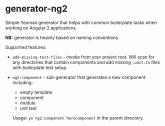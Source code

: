 # generator-ng2

Simple Yeoman generator that helps with common boilerplate tasks when working on Angular 2 applications.

**NB:** generator is heavily based on naming conventions.

Supported features:

 * `add-missing-test-files` - invoke from your project root. Will scan for any directories that contain components and
 add missing `.unit.ts` files with boilerplate test setup.
 
 * `ng2:component` - sub-generator that generates a new component including:
     * empty template
     * component
     * module
     * unit test
     
    Usage: `yo ng2:component heroComponent` in the parent directory.